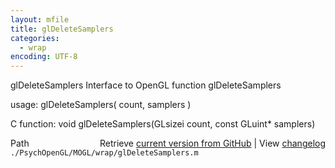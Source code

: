 ```yaml
---
layout: mfile
title: glDeleteSamplers
categories:
  - wrap
encoding: UTF-8
---
```


glDeleteSamplers  Interface to OpenGL function glDeleteSamplers  

usage:  glDeleteSamplers( count, samplers )  

C function:  void glDeleteSamplers(GLsizei count, const GLuint\* samplers)  


<div class="code_header" style="text-align:right;">
  <span style="float:left;">Path&nbsp;&nbsp;</span> <span class="counter">Retrieve <a href=
  "https://raw.github.com/Psychtoolbox-3/Psychtoolbox-3/beta/./PsychOpenGL/MOGL/wrap/glDeleteSamplers.m">current version from GitHub</a> | View <a href=
  "https://github.com/Psychtoolbox-3/Psychtoolbox-3/commits/beta/./PsychOpenGL/MOGL/wrap/glDeleteSamplers.m">changelog</a></span>
</div>
<div class="code">
  <code>./PsychOpenGL/MOGL/wrap/glDeleteSamplers.m</code>
</div>

